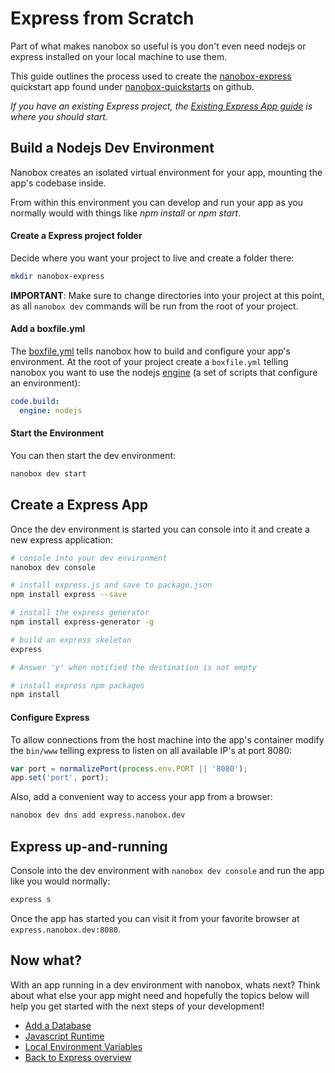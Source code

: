 # Express from Scratch
Part of what makes nanobox so useful is you don't even need nodejs or express installed on your local machine to use them.

This guide outlines the process used to create the <a href="https://github.com/nanobox-quickstarts/nanobox-express" target="\_blank">nanobox-express</a> quickstart app found under <a href="https://github.com/nanobox-quickstarts" target="\_blank">nanobox-quickstarts</a> on github.

*If you have an existing Express project, the [Existing Express App guide](/php/express//existing-app) is where you should start.*

## Build a Nodejs Dev Environment
Nanobox creates an isolated virtual environment for your app, mounting the app's codebase inside.

From within this environment you can develop and run your app as you normally would with things like *npm install* or *npm start*.

#### Create a Express project folder
Decide where you want your project to live and create a folder there:

```bash
mkdir nanobox-express
```

**IMPORTANT**: Make sure to change directories into your project at this point, as all `nanobox dev` commands will be run from the root of your project.

#### Add a boxfile.yml
The <a href="https://docs.nanobox.io/boxfile/" target="\_blank">boxfile.yml</a> tells nanobox how to build and configure your app's environment. At the root of your project create a `boxfile.yml` telling nanobox you want to use the nodejs <a href="https://docs.nanobox.io/engines/" target="\_blank">engine</a> (a set of scripts that configure an environment):

```yaml
code.build:
  engine: nodejs
```

#### Start the Environment
You can then start the dev environment:

```bash
nanobox dev start
```

## Create a Express App
Once the dev environment is started you can console into it and create a new express application:

```bash
# console into your dev environment
nanobox dev console

# install express.js and save to package.json
npm install express --save

# install the express generator
npm install express-generator -g

# build an express skeleton
express

# Answer 'y' when notified the destination is not empty

# install express npm packages
npm install
```

#### Configure Express
To allow connections from the host machine into the app's container modify the `bin/www` telling express to listen on all available IP's at port 8080:

```js
var port = normalizePort(process.env.PORT || '8080');
app.set('port', port);
```

Also, add a convenient way to access your app from a browser:

```bash
nanobox dev dns add express.nanobox.dev
```

## Express up-and-running
Console into the dev environment with `nanobox dev console` and run the app like you would normally:

```bash
express s
```

Once the app has started you can visit it from your favorite browser at `express.nanobox.dev:8080`.

## Now what?
With an app running in a dev environment with nanobox, whats next? Think about what else your app might need and hopefully the topics below will help you get started with the next steps of your development!

* [Add a Database](/nodejs/express//add-a-database)
* [Javascript Runtime](/nodejs/express//javascript-runtime)
* [Local Environment Variables](/nodejs/express//local-evars)
* [Back to Express overview](/nodejs/express)
